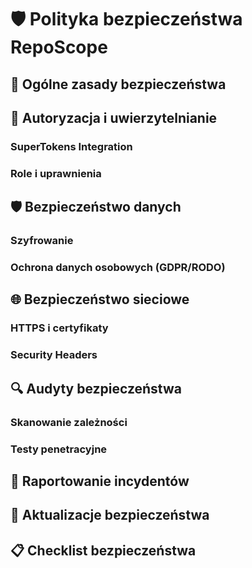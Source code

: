 # 🛡️ Polityka bezpieczeństwa RepoScope

## 🔐 Ogólne zasady bezpieczeństwa

<!-- TODO: Opisać podejście do bezpieczeństwa -->

## 🔑 Autoryzacja i uwierzytelnianie

### SuperTokens Integration

<!-- TODO: Opisać implementację SuperTokens -->

### Role i uprawnienia

<!-- TODO: Opisać system ról -->

## 🛡️ Bezpieczeństwo danych

### Szyfrowanie

<!-- TODO: Opisać szyfrowanie danych -->

### Ochrona danych osobowych (GDPR/RODO)

<!-- TODO: Opisać compliance -->

## 🌐 Bezpieczeństwo sieciowe

### HTTPS i certyfikaty

<!-- TODO: Opisać konfigurację SSL -->

### Security Headers

<!-- TODO: Opisać CSP, HSTS, itp. -->

## 🔍 Audyty bezpieczeństwa

### Skanowanie zależności

<!-- TODO: Opisać npm audit, Snyk -->

### Testy penetracyjne

<!-- TODO: Opisać strategię testów bezpieczeństwa -->

## 📝 Raportowanie incydentów

<!-- TODO: Opisać procedury raportowania -->

## 🔄 Aktualizacje bezpieczeństwa

<!-- TODO: Opisać proces aktualizacji -->

## 📋 Checklist bezpieczeństwa

<!-- TODO: Utworzyć checklist dla deweloperów -->
